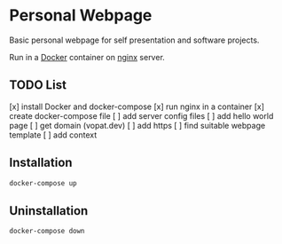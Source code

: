 # Personal Webpage

Basic personal webpage for self presentation and software projects.

Run in a [Docker][1] container on [nginx][2] server.

[1]: https://docs.docker.com/
[2]: http://nginx.org/en/docs/

## TODO List

[x] install Docker and docker-compose
[x] run nginx in a container
[x] create docker-compose file
[ ] add server config files
[ ] add hello world page
[ ] get domain (vopat.dev)
[ ] add https
[ ] find suitable webpage template
[ ] add context

## Installation

```bash
docker-compose up
```

## Uninstallation

```bash
docker-compose down
```
